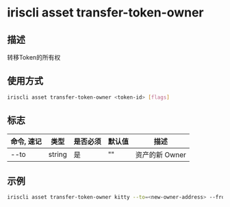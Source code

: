 # iriscli asset transfer-token-owner

## 描述

转移Token的所有权

## 使用方式

```bash
iriscli asset transfer-token-owner <token-id> [flags]
```

## 标志

| 命令, 速记     | 类型   | 是否必须 | 默认值   | 描述                                                       |
| --------------------| -----  | -------- | --------|-------------------------------------------------------- |
| --to           | string | 是 | "" | 资产的新 Owner |

## 示例

```bash
iriscli asset transfer-token-owner kitty --to=<new-owner-address> --from=<key-name> --chain-id=irishub --fee=0.4iris --commit
```
